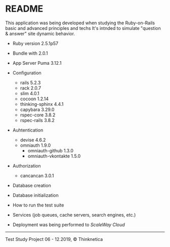# README

This application was being developed when studying the Ruby-on-Rails basic and advanced principles and techs It's intnded to simulate "question & answer" site dynamic behavior.

* Ruby version 2.5.1p57

* Bundle with 2.0.1

* App Server Puma 3.12.1

* Configuration
  - rails 5.2.3
  - rack 2.0.7
  - slim 4.0.1
  - cocoon 1.2.14
  - thinking-sphinx 4.4.1
  - capybara 3.29.0
  - rspec-core 3.8.2
  - rspec-rails 3.8.2
  
* Auhtentication
   - devise 4.6.2
   - omniauth 1.9.0
     - omniauth-github 1.3.0
     - omniauth-vkontakte 1.5.0
     
* Authorization
   - cancancan 3.0.1

  
* Database creation

* Database initialization

* How to run the test suite

* Services (job queues, cache servers, search engines, etc.)

* Deployment was being performed to <i>ScaleWay Cloud</i>

<hr>
Test Study Project 06 - 12.2019, <span>&#169;</span> Thinknetica
